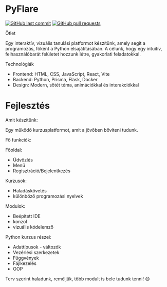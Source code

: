 
# PyFlare

[![GitHub last commit](https://img.shields.io/github/last-commit/navendu-pottekkat/awesome-readme)](https://img.shields.io/github/last-commit/navendu-pottekkat/awesome-readme)
[![GitHub pull requests](https://img.shields.io/github/issues-pr/navendu-pottekkat/awesome-readme)](https://img.shields.io/github/issues-pr/navendu-pottekkat/awesome-readme)

Ötlet

Egy interaktív, vizuális tanulási platformot készítünk, amely segít a programozás, főként a Python elsajátításában. A célunk, hogy egy intuitív, felhasználóbarát felületet hozzunk létre, gyakorlati feladatokkal.

Technológiák
- Frontend: HTML, CSS, JavaScript, React, Vite
- Backend: Python, Prisma, Flask, Docker
- Design: Modern, sötét téma, animációkkal és interakciókkal

# Fejlesztés

Amit készítünk:

Egy működő kurzusplatformot, amit a jövőben bővíteni tudunk.

Fő funkciók:

Főoldal: 
- Üdvözlés
- Menü
- Regisztráció/Bejelentkezés

Kurzusok: 
- Haladáskövetés
- különböző programozási nyelvek

Modulok: 
- Beépített IDE
- konzol
- vizuális kódelemző

Python kurzus részei:
- Adattípusok - változók
- Vezérlési szerkezetek
- Függvények
- Fájlkezelés
- OOP

Terv szerint haladunk, reméljük, több modult is bele tudunk tenni! 😊


